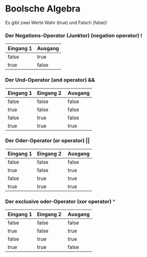 # Boolsche Algebra
Es gibt zwei Werte Wahr (true) und Falsch (false)!

### Der Negations-Operator (Junktor) (negation operator) !



Eingang 1| Ausgang |
---------| ------- |
false    | true    |
true     | false   |

### Der Und-Operator (and operator) &&

Eingang 1 | Eingang 2 | Ausgang |
----------|-----------|---------|
false     | false     | false   |
true      | false     | false   |
false     | true      | false   |
true      | true      | true    |

### Der Oder-Operator (or operator) ||

Eingang 1 | Eingang 2 | Ausgang |
----------|-----------|---------|
false     | false     | false   |
true      | false     | true    |
false     | true      | true    |
true      | true      | true    |

### Der exclusive oder-Operator (xor operator) ^

Eingang 1 | Eingang 2 | Ausgang |
----------|-----------|---------|
false     | false     | false   |
true      | false     | true    |
false     | true      | true    |
true      | true      | false   |